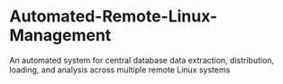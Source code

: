 # Automated-Remote-Linux-Management
An automated system for central database data extraction, distribution, loading, and analysis across multiple remote Linux systems
